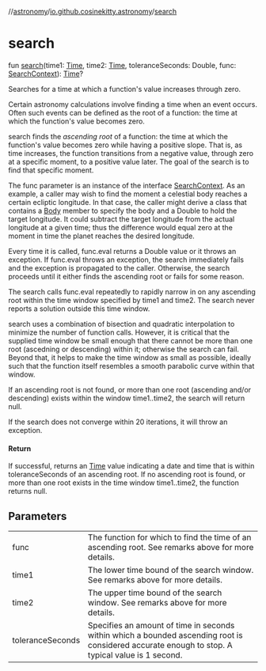 //[astronomy](../../index.md)/[io.github.cosinekitty.astronomy](index.md)/[search](search.md)

# search

fun [search](search.md)(time1: [Time](-time/index.md), time2: [Time](-time/index.md), toleranceSeconds: Double, func: [SearchContext](-search-context/index.md)): [Time](-time/index.md)?

Searches for a time at which a function's value increases through zero.

Certain astronomy calculations involve finding a time when an event occurs. Often such events can be defined as the root of a function: the time at which the function's value becomes zero.

search finds the *ascending root* of a function: the time at which the function's value becomes zero while having a positive slope. That is, as time increases, the function transitions from a negative value, through zero at a specific moment, to a positive value later. The goal of the search is to find that specific moment.

The func parameter is an instance of the interface [SearchContext](-search-context/index.md). As an example, a caller may wish to find the moment a celestial body reaches a certain ecliptic longitude. In that case, the caller might derive a class that contains a [Body](-body/index.md) member to specify the body and a Double to hold the target longitude. It could subtract the target longitude from the actual longitude at a given time; thus the difference would equal zero at the moment in time the planet reaches the desired longitude.

Every time it is called, func.eval returns a Double value or it throws an exception. If func.eval throws an exception, the search immediately fails and the exception is propagated to the caller. Otherwise, the search proceeds until it either finds the ascending root or fails for some reason.

The search calls func.eval repeatedly to rapidly narrow in on any ascending root within the time window specified by time1 and time2. The search never reports a solution outside this time window.

search uses a combination of bisection and quadratic interpolation to minimize the number of function calls. However, it is critical that the supplied time window be small enough that there cannot be more than one root (ascedning or descending) within it; otherwise the search can fail. Beyond that, it helps to make the time window as small as possible, ideally such that the function itself resembles a smooth parabolic curve within that window.

If an ascending root is not found, or more than one root (ascending and/or descending) exists within the window time1..time2, the search will return null.

If the search does not converge within 20 iterations, it will throw an exception.

#### Return

If successful, returns an [Time](-time/index.md) value indicating a date and time that is within toleranceSeconds of an ascending root. If no ascending root is found, or more than one root exists in the time window time1..time2, the function returns null.

## Parameters

| | |
|---|---|
| func | The function for which to find the time of an ascending root. See remarks above for more details. |
| time1 | The lower time bound of the search window. See remarks above for more details. |
| time2 | The upper time bound of the search window. See remarks above for more details. |
| toleranceSeconds | Specifies an amount of time in seconds within which a bounded ascending root is considered accurate enough to stop. A typical value is 1 second. |
